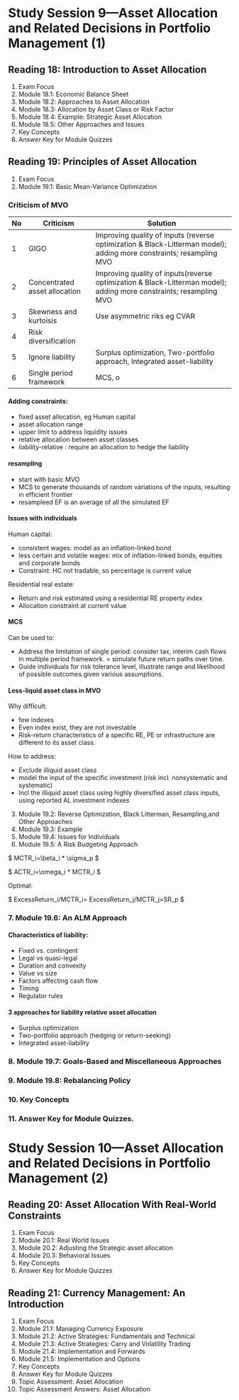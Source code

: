 # Study Session 9—Asset Allocation and Related Decisions in Portfolio Management (1)

## Reading 18: Introduction to Asset Allocation

1. Exam Focus
2. Module 18.1: Economic Balance Sheet
3. Module 18.2: Approaches to Asset Allocation
4. Module 18.3: Allocation by Asset Class or Risk Factor
5. Module 18.4: Example: Strategic Asset Allocation
6. Module 18.5: Other Approaches and Issues
7. Key Concepts
8. Answer Key for Module Quizzes

## Reading 19: Principles of Asset Allocation

1. Exam Focus
2. Module 19.1: Basic Mean-Variance Optimization

### Criticism of MVO

| No                   |Criticism                                  |Solution                                                  |
|--------------------|----------------------------------------|---------------------------------------------------|
|1                       | GIGO                                       | Improving quality of inputs (reverse optimization & Black-Litterman model); adding more constraints; resampling MVO|
|2                    | Concentrated asset allocation| Improving quality of inputs(reverse optimization & Black-Litterman model); adding more constraints; resampling MVO |
|3                    | Skewness and kurtoisis           | Use asymmetric riks eg CVAR|
|4                    | Risk diversification                    | |
|5                    | Ignore liability                            | Surplus optimization, Two-portfolio approach, Integrated asset-liability |
|6                    | Single period framework         | MCS, o|

#### Adding constraints:
- fixed asset allocation, eg Human capital
- asset allocation range
- upper limit to address liquidity issues
- relative allocation between asset classes
- liability-relative : require an allocation to hedge the liability

#### resampling
- start with basic MVO
- MCS to generate thousands of random variations of the inputs, resulting in efficient frontier
- resampleed EF is an average of all the simulated EF


#### Issues with individuals

Human capital: 
- consistent wages: model as an inflation-linked bond
- less certain and volatile wages: mix of inflation-linked bonds, equities and corporate bonds
- Constraint: HC not tradable, so percentage is current value

Residential real estate:
- Return and risk estimated using a residential RE property index
- Allocation constraint at current value

#### MCS
Can be used to:
- Address the limitation of single period: consider tax, interim cash flows in multiple period framework. = simulate future return paths over time.
- Guide individuals for risk tolerance level, illustrate range and likelihood of possible outcomes given various assumptions.

#### Less-liquid asset class in MVO

Why difficult:
- few indexes
- Even index exist, they are not investable
- Risk-return characteristics of a specific RE, PE or infrastructure are different to its asset class.

How to address:
- Exclude illiquid asset class
- model the input of the specific investment (risk incl. nonsystematic and systematic)
- Incl the illiquid asset class using highly diversified asset class inputs, using reported AL investment indexes

3. Module 19.2: Reverse Optimization, Black Litterman, Resampling,and Other Approaches
4. Module 19.3: Example
5. Module 19.4: Issues for Individuals
6. Module 19.5: A Risk Budgeting Approach

 $ MCTR_i=\beta_i * \sigma_p $

 $ ACTR_i=\omega_i * MCTR_i $

Optimal:

 $ ExcessReturn_i/MCTR_i= ExcessReturn_j/MCTR_j=SR_p $


### 7. Module 19.6: An ALM Approach

#### Characteristics of liability:
- Fixed vs. contingent
- Legal vs quasi-legal
- Duration and convexity
- Value vs size
- Factors affecting cash flow
- Timing
- Regulator rules

#### 3 approaches for liability relative asset allocation
- Surplus optimization
- Two-portfolio approach (hedging or return-seeking)
- Integrated asset-liability

### 8. Module 19.7: Goals-Based and Miscellaneous Approaches

### 9. Module 19.8: Rebalancing Policy

### 10. Key Concepts

### 11. Answer Key for Module Quizzes. 

# Study Session 10—Asset Allocation and Related Decisions in Portfolio Management (2)

## Reading 20: Asset Allocation With Real-World Constraints

1. Exam Focus
2. Module 20.1: Real World Issues
3. Module 20.2: Adjusting the Strategic asset allocation
4. Module 20.3: Behavioral Issues
5. Key Concepts
6. Answer Key for Module Quizzes

## Reading 21: Currency Management: An Introduction

1. Exam Focus
2. Module 21.1: Managing Currency Exposure
3. Module 21.2: Active Strategies: Fundamentals and Technical
4. Module 21.3: Active Strategies: Carry and Volatility Trading
5. Module 21.4: Implementation and Forwards
6. Module 21.5: Implementation and Options
7. Key Concepts
8. Answer Key for Module Quizzes
7. Topic Assessment: Asset Allocation
8. Topic Assessment Answers: Asset Allocation



